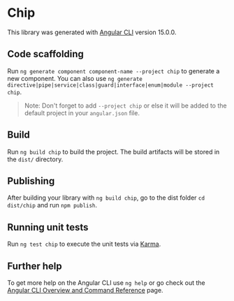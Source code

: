 # Chip

This library was generated with [Angular CLI](https://github.com/angular/angular-cli) version 15.0.0.

## Code scaffolding

Run `ng generate component component-name --project chip` to generate a new component. You can also use `ng generate directive|pipe|service|class|guard|interface|enum|module --project chip`.
> Note: Don't forget to add `--project chip` or else it will be added to the default project in your `angular.json` file. 

## Build

Run `ng build chip` to build the project. The build artifacts will be stored in the `dist/` directory.

## Publishing

After building your library with `ng build chip`, go to the dist folder `cd dist/chip` and run `npm publish`.

## Running unit tests

Run `ng test chip` to execute the unit tests via [Karma](https://karma-runner.github.io).

## Further help

To get more help on the Angular CLI use `ng help` or go check out the [Angular CLI Overview and Command Reference](https://angular.io/cli) page.
